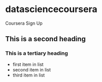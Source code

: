 datasciencecoursera
===================

Coursera Sign Up

## This is a second heading
### This is a tertiary heading

* first item in list
* second item in list
* third item in list
